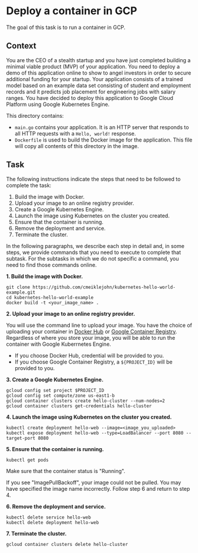 # Deploy a container in GCP

The goal of this task is to run a container in GCP.

## Context

You are the CEO of a stealth startup and you have just completed building a minimal viable product (MVP) of your application.  You need to deploy a demo of this application online to show to angel investors in order to secure additional funding for your startup.  Your application consists of a trained model based on an example data set consisting of student and employment records and it predicts job placement for engineering jobs with salary ranges.  You have decided to deploy this application to Google Cloud Platform using Google Kubernetes Engine.

This directory contains:

- `main.go` contains your application. It is an HTTP server that responds to all HTTP
  requests with a  `Hello, world!` response.
- `Dockerfile` is used to build the Docker image for the application. This file will copy all contents of this directory in the image.

## Task

The following instructions indicate the steps that need to be followed to complete the task:
1. Build the image with Docker.
2. Upload your image to an online registry provider.
3. Create a Google Kubernetes Engine.
4. Launch the image using Kubernetes on the cluster you created.
5. Ensure that the container is running.
6. Remove the deployment and service.
7. Terminate the cluster.

In the following paragraphs, we describe each step in detail and, in some steps, we provide commands that you need to execute to complete that subtask. For the subtasks in which we do not specific a command, you need to find those commands online.

**1. Build the image with Docker.**

```
git clone https://github.com/cmeiklejohn/kubernetes-hello-world-example.git
cd kubernetes-hello-world-example
docker build -t <your_image_name> . 
```

**2. Upload your image to an online registry provider.**

You will use the command line to upload your image. You have the choice of uploading your container in [Docker Hub](https://docs.docker.com/engine/reference/commandline/push/) or [Google Container Registry](https://cloud.google.com/container-registry/docs/quickstart).  Regardless of where you store your image, you will be able to run the container with Google Kuberrnetes Engine.

- If you choose Docker Hub, credential will be provided to you. 
- If you choose Google Container Registry, a ``` ${PROJECT_ID} ``` will be provided to you.


**3. Create a Google Kubernetes Engine.**

```
gcloud config set project $PROJECT_ID
gcloud config set compute/zone us-east1-b
gcloud container clusters create hello-cluster --num-nodes=2
gcloud container clusters get-credentials hello-cluster
```

**4. Launch the image using Kubernetes on the cluster you created.**

```
kubectl create deployment hello-web --image=<image_you_uploaded>
kubectl expose deployment hello-web --type=LoadBalancer --port 8080 --target-port 8080
```

**5. Ensure that the container is running.**

```
kubectl get pods
```

Make sure that the container status is "Running". 

If you see "ImagePullBackoff", your image could not be pulled. You may have specified the image name incorrectly. Follow step 6 and return to step 4.

**6. Remove the deployment and service.**

```
kubectl delete service hello-web
kubectl delete deployment hello-web
```

**7. Terminate the cluster.**

```
gcloud container clusters delete hello-cluster
```
